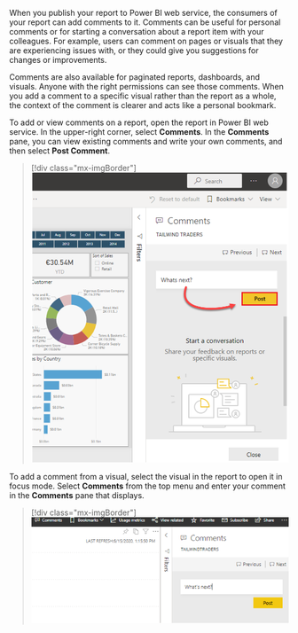 When you publish your report to Power BI web service, the consumers of your report can add comments to it. Comments can be useful for personal comments or for starting a conversation about a report item with your colleagues. For example, users can comment on pages or visuals that they are experiencing issues with, or they could give you suggestions for changes or improvements.

Comments are also available for paginated reports, dashboards, and visuals. Anyone with the right permissions can see those comments. When you add a comment to a specific visual rather than the report as a whole, the context of the comment is clearer and acts like a personal bookmark.

To add or view comments on a report, open the report in Power BI web service. In the upper-right corner, select **Comments**. In the **Comments** pane, you can view existing comments and write your own comments, and then select **Post Comment**.

> [!div class="mx-imgBorder"]
> [![Screenshot of adding a comment to a report.](../media/10-add-comment-report-ssm.png)](../media/10-add-comment-report-ssm.png#lightbox)

To add a comment from a visual, select the visual in the report to open it in focus mode. Select **Comments** from the top menu and enter your comment in the **Comments** pane that displays.

> [!div class="mx-imgBorder"]
> [![Screenshot of adding a comment to a visual.](../media/10-add-comment-visual-ss.png)](../media/10-add-comment-visual-ss.png#lightbox)
